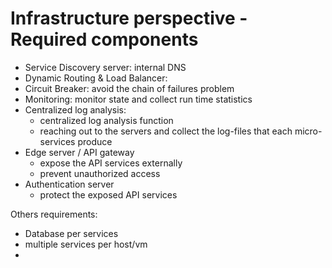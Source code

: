 # Infrastructure perspective - Required components

- Service Discovery server: internal DNS
- Dynamic Routing & Load Balancer:
- Circuit Breaker: avoid the chain of failures problem
- Monitoring: monitor state and collect run time statistics
- Centralized log analysis:
    + centralized log analysis function
    + reaching out to the servers and collect the log-files that each micro-services produce
- Edge server / API gateway
    + expose the API services externally
    + prevent unauthorized access
- Authentication server
    + protect the exposed API services

Others requirements:
- Database per services
- multiple services per host/vm
-
